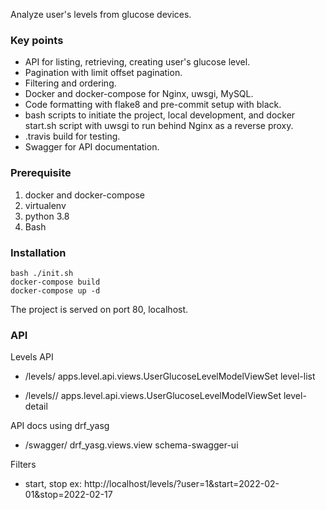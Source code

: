 Analyze user's levels from glucose devices.

### Key points

- API for listing, retrieving, creating user's glucose level.
- Pagination with limit offset pagination.
- Filtering and ordering.
- Docker and docker-compose for Nginx, uwsgi, MySQL.
- Code formatting with flake8 and pre-commit setup with black. 
- bash scripts to initiate the project, local development, and docker start.sh script with uwsgi to run behind Nginx as a reverse proxy.
- .travis build for testing.
- Swagger for API documentation.

### Prerequisite 

1. docker and docker-compose
2. virtualenv
3. python 3.8
6. Bash

### Installation

```
bash ./init.sh
docker-compose build
docker-compose up -d
```
The project is served on port 80, localhost.

### API

Levels API

- /levels/        apps.level.api.views.UserGlucoseLevelModelViewSet       level-list

- /levels/<pk>/   apps.level.api.views.UserGlucoseLevelModelViewSet       level-detail

API docs using drf_yasg

- /swagger/       drf_yasg.views.view     schema-swagger-ui

Filters

- start, stop ex: http://localhost/levels/?user=1&start=2022-02-01&stop=2022-02-17




